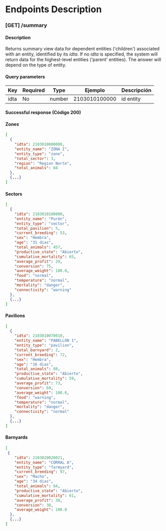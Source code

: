 # Endpoints Description

### [GET] /summary

#### Description
Returns summary view data for dependent entities ('children') associated with an entity, identified by its *idta*. If no *idta* is specified, the system will return data for the highest-level entities ('parent' entities). The answer will depend on the type of entity.
#### Query parameters

| Key | Required | Type | Ejemplo | Descripción |
|--------|-----------|------|---------|------------ |
| idta | No | number | 2103010100000 | id entity |

#### Successful response (Código 200)
#### Zones
```json
[
  {
    "idta": 2103010000000,
    "entity_name": "ZONA I",
    "entity_type": "zone",
    "total_sector": 3,
    "region": "Region Norte",
    "total_animals": 84
  },
  {...}
]
```
#### Sectors
```json
[
  {
    "idta": 2103010100000,
    "entity_name": "Purén",
    "entity_type": "sector",
    "total_pavilion": 5,
    "current_breeding": 53,
    "sex": "Hembra",
    "age": "31 dias",
    "total_animals": 457,
    "productive_state": "Abierto",
    "cumulative_mortality": 65,
    "average_profit": 29,
    "conversion": 75,
    "average_weight": 100.0,
    "food": "normal",
    "temperature": "normal",
    "mortality": "danger",
    "connectivity": "warning"
  },
  {...}
]
```
#### Pavilions
```json
[
  {
    "idta": 2103010070010,
    "entity_name": "PABELLON 1",
    "entity_type": "pavilion",
    "total_barnyard": 2,
    "current_breeding": 72,
    "sex": "Hembra",
    "age": "16 dias",
    "total_animals": 88,
    "productive_state": "Abierto",
    "cumulative_mortality": 59,
    "average_profit": 73,
    "conversion": 69,
    "average_weight": 100.0,
    "food": "warning",
    "temperature": "normal",
    "mortality": "danger",
    "connectivity": "normal"
  },
  {...}
]
```
#### Barnyards
```json
[
 {
    "idta": 2103020020021,
    "entity_name": "CORRAL A",
    "entity_type": "farmyard",
    "current_breeding": 97,
    "sex": "Macho",
    "age": "34 dias",
    "total_animals": 84,
    "productive_state": "Abierto",
    "cumulative_mortality": 61,
    "average_profit": 38,
    "conversion": 38,
    "average_weight": 100.0
  },
  {...}
]
```
